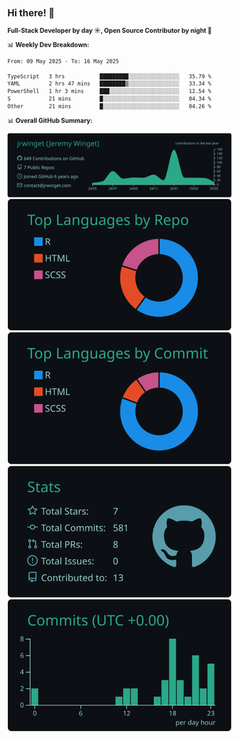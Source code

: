 ## Hi there! 👋

**Full-Stack Developer by day ☀️, Open Source Contributor by night 🌙**

📊 **Weekly Dev Breakdown:**
<!--START_SECTION:waka-->

```txt
From: 09 May 2025 - To: 16 May 2025

TypeScript   3 hrs           █████████░░░░░░░░░░░░░░░░   35.79 %
YAML         2 hrs 47 mins   ████████▒░░░░░░░░░░░░░░░░   33.34 %
PowerShell   1 hr 3 mins     ███░░░░░░░░░░░░░░░░░░░░░░   12.54 %
S            21 mins         █░░░░░░░░░░░░░░░░░░░░░░░░   04.34 %
Other        21 mins         █░░░░░░░░░░░░░░░░░░░░░░░░   04.26 %
```

<!--END_SECTION:waka-->

📊 **Overall GitHub Summary:**

[![](https://raw.githubusercontent.com/jrwinget/jrwinget/main/profile-summary-card-output/gotham/0-profile-details.svg)](https://github.com/vn7n24fzkq/github-profile-summary-cards)
[![](https://raw.githubusercontent.com/jrwinget/jrwinget/main/profile-summary-card-output/gotham/1-repos-per-language.svg)](https://github.com/vn7n24fzkq/github-profile-summary-cards) [![](https://raw.githubusercontent.com/jrwinget/jrwinget/main/profile-summary-card-output/gotham/2-most-commit-language.svg)](https://github.com/vn7n24fzkq/github-profile-summary-cards)
[![](https://raw.githubusercontent.com/jrwinget/jrwinget/main/profile-summary-card-output/gotham/3-stats.svg)](https://github.com/vn7n24fzkq/github-profile-summary-cards) [![](https://raw.githubusercontent.com/jrwinget/jrwinget/main/profile-summary-card-output/gotham/4-productive-time.svg)](https://github.com/vn7n24fzkq/github-profile-summary-cards)

